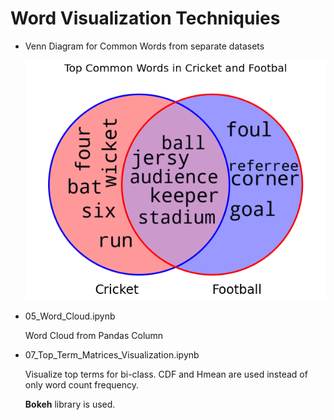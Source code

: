 # Word Visualization Techniquies

- Venn Diagram for Common Words from separate datasets

  !["Venn Diagram"](https://github.com/AtanuCSE/NLP-Codes/blob/master/Word-Visualize/Venn.png)

- 05_Word_Cloud.ipynb

  Word Cloud from Pandas Column

- 07_Top_Term_Matrices_Visualization.ipynb

  Visualize top terms for bi-class. CDF and Hmean are used instead of only word count frequency.
  
  **Bokeh** library is used.
